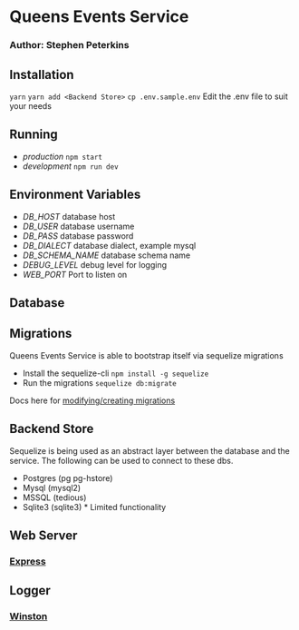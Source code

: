 # Queens Events Service

### Author: Stephen Peterkins

## Installation

``yarn``
``yarn add <Backend Store>``
``cp .env.sample.env``
Edit the .env file to suit your needs

## Running
- *production* ``npm start``
- *development* ``npm run dev``

## Environment Variables
- *DB_HOST* database host
- *DB_USER* database username
- *DB_PASS* database password
- *DB_DIALECT* database dialect, example mysql
- *DB_SCHEMA_NAME* database schema name
- *DEBUG_LEVEL* debug level for logging
- *WEB_PORT* Port to listen on

## Database

## Migrations
Queens Events Service is able to bootstrap itself via sequelize migrations

- Install the sequelize-cli ``npm install -g sequelize``
- Run the migrations ``sequelize db:migrate``

Docs here for [modifying/creating migrations](http://docs.sequelizejs.com/manual/tutorial/migrations.html)

## Backend Store
Sequelize is being used as an abstract layer between the database and the service. The following can be used to connect to these dbs.
- Postgres (pg pg-hstore)
- Mysql (mysql2)
- MSSQL (tedious)
- Sqlite3 (sqlite3) * Limited functionality

## Web Server

### [Express](https://expressjs.com)

## Logger

### [Winston](https://winston.com)